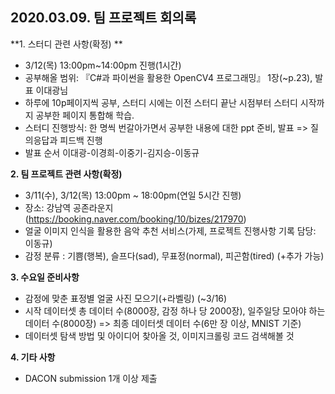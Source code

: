## 2020.03.09. 팀 프로젝트 회의록

**1. 스터디 관련 사항(확정) **

- 3/12(목) 13:00pm~14:00pm 진행(1시간)
- 공부해올 범위: 『C#과 파이썬을 활용한 OpenCV4 프로그래밍』 1장(~p.23), 발표 이대광님
- 하루에 10p페이지씩 공부, 스터디 시에는 이전 스터디 끝난 시점부터 스터디 시작까지 공부한 페이지 통합해 학습.
- 스터디 진행방식: 한 명씩 번갈아가면서 공부한 내용에 대한 ppt 준비, 발표 => 질의응답과 피드백 진행
- 발표 순서 이대광-이경희-이중기-김지승-이동규



**2. 팀 프로젝트 관련 사항(확정)**

- 3/11(수), 3/12(목) 13:00pm ~ 18:00pm(연일 5시간 진행) 
- 장소: 강남역 공존라운지(https://booking.naver.com/booking/10/bizes/217970)
- 얼굴 이미지 인식을 활용한 음악 추천 서비스(가제, 프로젝트 진행사항 기록 담당: 이동규)
- 감정 분류 : 기쁨(행복), 슬프다(sad), 무표정(normal), 피곤함(tired) (+추가 가능)     



**3. 수요일 준비사항**

- 감정에 맞춘 표정별 얼굴 사진 모으기(+라벨링) (~3/16)
- 시작 데이터셋 총 데이터 수(8000장, 감정 하나 당 2000장), 일주일당 모아야 하는 데이터 수(8000장) => 최종 데이터셋 데이터 수(6만 장 이상, MNIST 기준)
- 데이터셋 탐색 방법 및 아이디어 찾아올 것, 이미지크롤링 코드 검색해볼 것



**4. 기타 사항**

- DACON submission 1개 이상 제출